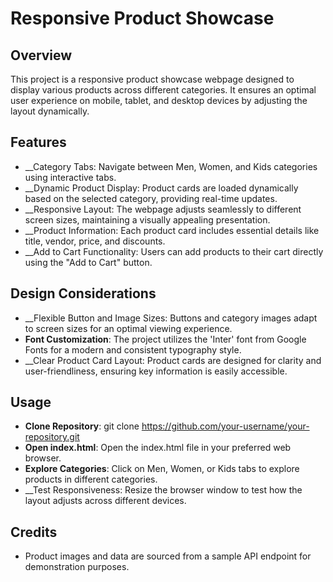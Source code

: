 # Responsive Product Showcase


## Overview 
This project is a responsive product showcase webpage designed to display various products across different categories. It ensures an optimal user experience on mobile, tablet, and desktop devices by adjusting the layout dynamically.

## Features

* __Category Tabs: Navigate between Men, Women, and Kids categories using interactive tabs.
* __Dynamic Product Display: Product cards are loaded dynamically based on the selected category, providing real-time updates.
* __Responsive Layout: The webpage adjusts seamlessly to different screen sizes, maintaining a visually appealing presentation.
* __Product Information: Each product card includes essential details like title, vendor, price, and discounts. 
* __Add to Cart Functionality: Users can add products to their cart directly using the "Add to Cart" button.

## Design Considerations 

* __Flexible Button and Image Sizes: Buttons and category images adapt to screen sizes for an optimal viewing experience.
* __Font Customization__: The project utilizes the 'Inter' font from Google Fonts for a modern and consistent typography style. 
* __Clear Product Card Layout: Product cards are designed for clarity and user-friendliness, ensuring key information is easily accessible.

## Usage

* __Clone Repository__:  git clone https://github.com/your-username/your-repository.git 
* __Open index.html__: Open the index.html file in your preferred web browser. 
* __Explore Categories__: Click on Men, Women, or Kids tabs to explore products in different categories. 
* __Test Responsiveness: Resize the browser window to test how the layout adjusts across different devices.

## Credits 

* Product images and data are sourced from a sample API endpoint for demonstration purposes. 
